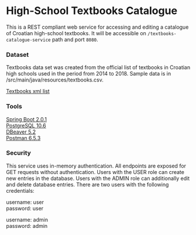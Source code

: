 # High-School Textbooks Catalogue

This is a REST compliant web service for accessing and editing a catalogue of Croatian high-school textbooks.
It will be accessible on `/textbooks-catalogue-service` path and port `8080`.


### Dataset

Textbooks data set was created from the official list of textbooks in Croatian high schools used in the period from 2014 to 2018.
Sample data is in /src/main/java/resources/textbooks.csv.

[Textbooks xml list](https://mzo.hr/hr/popis-udzbenika-pripadajucih-dopunskih-nastavnih-sredstava-za-skolsku-godinu-20142015?cat=209)


### Tools

[Spring Boot 2.0.1](https://spring.io/projects/spring-boot)  
[PostgreSQL 10.6](https://www.postgresql.org/)  
[DBeaver 5.2](https://dbeaver.io/)  
[Postman 6.5.3](https://www.getpostman.com/)


### Security

This service uses in-memory authentication.
All endpoints are exposed for GET requests without authentication.
Users with the USER role can create new entries in the database.
Users with the ADMIN role can additionally edit and delete database entries.
There are two users with the following credentials:
  
username: user  
password: user  
  
username: admin  
password: admin  